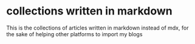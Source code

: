 # collections written in markdown

This is the collections of articles written in markdown instead of mdx, for the sake of helping other platforms to import my blogs
